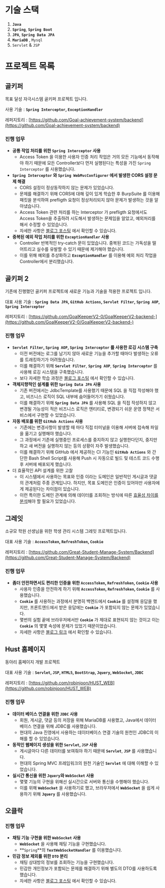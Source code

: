 # 기술 스택

1. **`Java`** 
2. **`Spring`**, **`Spring Boot`**
3. **`JPA`**, **`Spring Data JPA`** 
4. **`MariaDB`** , `Mysql` 
5. `Servlet` & `JSP`

# 프로젝트 목록

## 골키퍼

목표 달성 자극시스템 골키퍼 프로젝트 입니다.

사용 기술 : **`Spring Interceptor`, `ExceptionHandler`**

레퍼지토리 : [https://github.com/Goal-achievement-system/backend](https://github.com/Goal-achievement-system/backend)

### 진행 업무

- **공통 작업 처리를 위한 `Spring Interceptor` 사용**
    - Access Token 을 이용한 사용자 인증 처리 작업은 거의 모든 기능에서 동작해야 하기 때문에 모든 Controller보다 먼저 실행된다는 특성을 가진 `Spring Interceptor` 를 사용했습니다.
- **`Spring Interceptor` 와 `Spring WebMvcConfigurer` 에서 발생한 CORS 설정 문제 해결**
    - CORS 설정이 정상동작하지 않는 문제가 있었습니다.
    - 문제를 해결하기 위해 CORS에 대해 깊이 있게 학습한 후 BurpSuite 를 이용해 패킷을 분석하여 prefligth 요청이 정상처리되지 않아 문제가 발생하는 것을 알아냈습니다.
    - Access Token 관련 처리를 하는 Interceptor 가 prefligth 요청에서도 Access Token을 추출하려 시도해서 발생하는 문제임을 알았고, 예외처리를 해서 수정할 수 있었습니다.
    - 자세한 사항은 [블로그 포스팅](https://www.notion.so/CORS-a320cfb895234bdeb8cc5e7248ac65a2) 에서 확인할 수 있습니다.
- **중복된 예외 작업 처리를 위한 `ExceptionHandler` 사용**
    - Controller 반복적인 try-catch 문이 있었습니다. 중복된 코드는 가독성을 떨어트리고 실수를 유발할 수 있기 때문에 제거해야 했습니다.
    - 이를 위해 예외를 추상화하고 **`ExceptionHandler`** 를 이용해 예외 처리 작업을 Controller에서 분리했습니다.

## 골키퍼 2

기존에 진행했던 골키퍼 프로젝트에 새로운 기능과 기술을 적용한 프로젝트 입니다.

대표 사용 기술 : **`Spring Data JPA`, `GitHub Actions`, `Servlet Filter`, `Spring AOP`, `Spring Interceptor`**

레퍼지토리 : [https://github.com/GoalKeeperV2-0/GoalKeeperV2-backend-](https://github.com/GoalKeeperV2-0/GoalKeeperV2-backend-)

### 진행 업무

- **`Servlet Filter`, `Spring AOP`, `Spring Interceptor` 를 사용한 로깅 시스템 구축**
    - 이전 버전에는 로그를 남기지 않아 새로운 기능을 추가할 때마다 발생하는 오류를 트래킹하기가 어려웠습니다.
    - 이를 해결하기 위해 **`Servlet Filter`**, **`Spring AOP`**, **`Spring Interceptor`** 를 사용해 로깅 시스템을 구축했습니다.
    - 보다 자세한 학습 과정은 [블로그 포스팅](https://www.notion.so/Spring-Boot-REST-API-System-Logging-6a833112c36b4482855de067b255e1c7) 에서 확인할 수 있습니다.
- **객체지향적인 설계를 위한 `Spring Data JPA` 사용**
    - 기존 버전에서는 JdbcTemplate를 사용했기 때문에 SQL 을 직접 작성해야 했고, 비즈니스 로직이 SQL 내부에 숨어들어가기 쉬웠습니다.
    - 이를 해결하기 위해 **`Spring Data JPA`** 를 사용해 SQL 을 직접 작성하지 않고 변경될 가능성이 적은 비즈니스 로직은 엔티티로, 변경되기 쉬운 운영 정책은 서비스에서 구현할 수 있었습니다.
- **자동 배포를 위한 `GitHub Actions` 사용**
    - 기존에는 변경사항이 발생할 때 마다 직접 터미널을 이용해 서버에 접속해 파일을 옮기고 실행해야 했습니다.
    - 그 과정에서 기존에 실행중인 프로세스를 중지하지 않고 실행한다던지, 중지만 하고 새 버전을 실행하지 않는 등의 상황이 자주 발생했습니다.
    - 이를 해결하기 위해 GitHub 에서 제공하는 CI 기능인 **`GitHub Actions`** 와 간단한 Bash Shell Script를 사용해 Push 시 자동으로 빌드 및 테스트 코드 수행 후 서버에 배포되게 했습니다.
- 더 효율적인 API 설계를 위한 고찰
    - 이 시스템에서 사용하는 목표와 인증 이라는 도메인은 일반적인 게시글과 댓글 의 관계처럼 주종 관계입니다. 하지만, 목표 도메인은 인증이 있어야만 사용자에게 제공된다는 차이점이 있습니다.
    - 이런 특이한 도메인 관계에 의해 데이터를 조회하는 방식에 따른 [효율성 차이를 분석](https://www.notion.so/2249852f04a148179bf135373f1d071b)해야 할 필요가 있었습니다.

## 그레잇

소규모 학원 선생님을 위한 학생 관리 시스템 그레잇 프로젝트입니다.

대표 사용 기술 : **`AccessToken`, `RefreshToken`, `Cookie`**

레퍼지토리 : [https://github.com/Great-Student-Manage-System/Backend](https://github.com/Great-Student-Manage-System/Backend)

### 진행 업무

- **좀더 안전하면서도 편리한 인증을 위한 `AccessToken`, `RefreshToken`, `Cookie` 사용**
    - 사용자 인증을 안전하게 하기 위해 **`AccessToken`, `RefreshToken`, `Cookie`**  를 사용했습니다.
    - **`Cookie`** 를 사용하는 과정에서 분명히 백엔드에서 **`Cookie`** 를 설정해 응답을 했지만, 프론트엔드에서 받은 응답에는 **`Cookie`** 가 포함되지 않는 문제가 있었습니다.
    - 몇번의 실험 끝에 브라우저에서만 **`Cookie`** 가 제대로 표현되지 않는 것이고 이는 **`Cookie`** 의 몇몇 속성에 문제가 있었기 때문이었습니다.
    - 자세한 사항은 [블로그 링크](https://www.notion.so/Great-ab2740cf8f6e450684d15e816da65742) 에서 확인할 수 있습니다.

## Hust 홈페이지

동아리 홈페이지 개발 프로젝트

대표 사용 기술 : **`Servlet`, `JSP`, `HTML5`, `BootStrap`, `Jquery`, `WebSocket`, `JDBC`**

레퍼지토리 : [https://github.com/robinjoon/HUST_WEB](https://github.com/robinjoon/HUST_WEB)

### 진행 업무

- **데이터 베이스 연결을 위한 `JDBC` 사용**
    - 회원, 게시글, 댓글 등의 저장을 위해 MariaDB를 사용했고, Java에서 데이터베이스 연결을 위해 JDBC를 사용했습니다.
    - 현대의 Java 진영에서 사용하는 데이터베이스 연결 기술의 원천인 JDBC의 이해를 할 수 있었습니다.
- **동적인 웹페이지 생성을 위한 `Servlet`, `JSP` 사용**
    - 게시글마다 다른 데이터를 보여줘야 하기 때문에 **`Servlet`**, **`JSP`** 를 사용했습니다.
    - 현대의 Spring MVC 프레임워크의 원천 기술인 **`Servlet`** 에 대해 이해할 수 있었습니다.
- **실시간 통신을 위한 `Jquery`와 `WebSocket` 사용**
    - 몇몇 기능의 구현을 위해선 실시간으로 서버와 통신을 수행해야 했습니다.
    - 이를 위해 **`WebSocket`** 을 사용하기로 했고, 브라우저에서 **`WebSocket`** 을 쉽게 사용하기 위해 **`Jquery`** 를 사용했습니다.

## 오클락
### 진행 업무
- **채팅 기능 구현을 위한 `WebSocket` 사용**
    - **`WebSocket`** 을 사용해 채팅 기능을 구현했습니다.
    - **`Spring`**의 **`TextWebSocketHandler`** 를 이용했습니다.
- **민감 정보 제외를 위한 `DTO` 분리**
    - 채팅 상대방의 정보를 조회하는 기능을 구현했습니다.
    - 민감한 개인정보가 포함되는 문제를 해결하기 위해 별도의 DTO를 사용하도록 했습니다.
    - 자세한 사항은 [블로그 포스팅](https://robinjoon.notion.site/DB-3655ea99edd8413790635d4d3abd5e54) 에서 확인할 수 있습니다.
